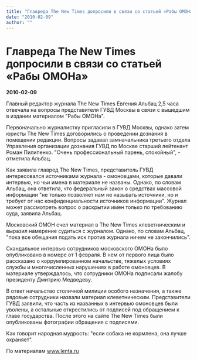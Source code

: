 ```yaml
---
title: "Главреда The New Times допросили в связи со статьей «Рабы ОМОНа»"
date: "2010-02-09"
author: ""
---
```


# Главреда The New Times допросили в связи со статьей «Рабы ОМОНа»

**2010-02-09** 

Главный редактор журнала The New Times Евгения Альбац 2,5 часа отвечала на вопросы представителя ГУВД Москвы в связи с вышедшим в издании материалом "Рабы ОМОНа".

Первоначально журналистку пригласили в ГУВД Москвы, однако затем юристы The New Times договорились о проведении дознания в помещении редакции. Вопросы задавал замначальника третьего отдела Управления организации дознания ГУВД по Москве старший лейтенант Роман Пилипенко. "Очень профессиональный парень, спокойный", - отметила Альбац.

Как заявила главред The New Times, представитель ГУВД интересовался источниками журнала - омоновцами, которые давали интервью, но чьи имена в материале не названы. Однако, по словам Альбац, она ответила, что федеральный закон о средствах массовой информации "не только позволяет нам не называть источники, но и требует от нас конфиденциальности источников информации". Журнал может рассмотреть вопрос о раскрытии имен только по требованию суда, заявила Альбац.

Московский ОМОН счел материал в The New Times клеветническим и выразил намерение судиться с журналом. Однако, по словам Альбац, "пока все обещания подать иск против журнала ничем не закончились".

Скандальное интервью сотрудников московского ОМОНа было опубликовано в номере от 1 февраля. В нем от первого лица было рассказано о коррумпированном начальстве, тяжелых условиях службы и многочисленных нарушениях в работе омоновцев. В материале утверждалось, что сотрудники ОМОНа подписали жалобу президенту Дмитрию Медведеву.

В ответ начальство столичной милиции особого назначения, а также рядовые сотрудники назвали материал клеветническим. Представители ГУВД заявили, что часть из названных в интервью омоновцев были уволены, а остальные открестились от подписей под обращением к главе государства. После этого на сайте The New Times были опубликованы фотографии обращения с подписями.

Как говорит народная мудрость: "если собака не кормлена, она лучше охраняет".

По материалам www.lenta.ru
